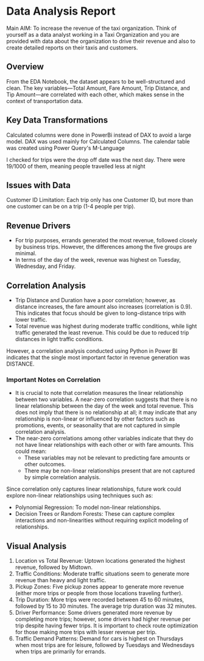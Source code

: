 # Data Analysis Report

Main AIM: To increase the revenue of the taxi organization.
Think of yourself as a data analyst working in a Taxi Organization and you are provided with data about the organization to drive their revenue and also to create detailed reports on their taxis and customers.

## Overview
From the EDA Notebook, the dataset appears to be well-structured and clean. The key variables—Total Amount, Fare Amount, Trip Distance, and Tip Amount—are correlated with each other, which makes sense in the context of transportation data.

## Key Data Transformations
Calculated columns were done in PowerBi instead of DAX to avoid a large model. DAX was used mainly for Calculated Columns. The calendar table was created using Power Query's M-Language 

I checked for trips were the drop off date was the next day. There were 19/1000 of them, meaning people travelled less at night


## Issues with Data
Customer ID Limitation: Each trip only has one Customer ID, but more than one customer can be on a trip (1-4 people per trip).

## Revenue Drivers
- For trip purposes, errands generated the most revenue, followed closely by business trips. However, the differences among the five groups are minimal.
- In terms of the day of the week, revenue was highest on Tuesday, Wednesday, and Friday.

## Correlation Analysis
- Trip Distance and Duration have a poor correlation; however, as distance increases, the fare amount also increases (correlation is 0.9). This indicates that focus should be given to long-distance trips with lower traffic.
- Total revenue was highest during moderate traffic conditions, while light traffic generated the least revenue. This could be due to reduced trip distances in light traffic conditions.

However, a correlation analysis conducted using Python in Power BI indicates that the single most important factor in revenue generation was DISTANCE.

### Important Notes on Correlation
- It is crucial to note that correlation measures the linear relationship between two variables. A near-zero correlation suggests that there is no linear relationship between the day of the week and total revenue. This does not imply that there is no relationship at all; it may indicate that any relationship is non-linear or influenced by other factors such as promotions, events, or seasonality that are not captured in simple correlation analysis.
- The near-zero correlations among other variables indicate that they do not have linear relationships with each other or with fare amounts. This could mean:
    * These variables may not be relevant to predicting fare amounts or other outcomes.
    * There may be non-linear relationships present that are not captured by simple correlation analysis.

Since correlation only captures linear relationships, future work could explore non-linear relationships using techniques such as:
- Polynomial Regression: To model non-linear relationships.
- Decision Trees or Random Forests: These can capture complex interactions and non-linearities without requiring explicit modeling of relationships.

## Visual Analysis
1. Location vs Total Revenue: Uptown locations generated the highest revenue, followed by Midtown.
2. Traffic Conditions: Moderate traffic situations seem to generate more revenue than heavy and light traffic.
3. Pickup Zones: Five pickup zones appear to generate more revenue (either more trips or people from those locations traveling further).
4. Trip Duration: More trips were recorded between 45 to 60 minutes, followed by 15 to 30 minutes. The average trip duration was 32 minutes.
5. Driver Performance: Some drivers generated more revenue by completing more trips; however, some drivers had higher revenue per trip despite having fewer trips. It is important to check route optimization for those making more trips with lesser revenue per trip.
6. Traffic Demand Patterns: Demand for cars is highest on Thursdays when most trips are for leisure, followed by Tuesdays and Wednesdays when trips are primarily for errands.




